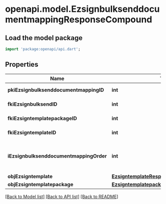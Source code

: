 # openapi.model.EzsignbulksenddocumentmappingResponseCompound

## Load the model package
```dart
import 'package:openapi/api.dart';
```

## Properties
Name | Type | Description | Notes
------------ | ------------- | ------------- | -------------
**pkiEzsignbulksenddocumentmappingID** | **int** | The unique ID of the Ezsignbulksenddocumentmapping. | 
**fkiEzsignbulksendID** | **int** | The unique ID of the Ezsignbulksend | 
**fkiEzsigntemplatepackageID** | **int** | The unique ID of the Ezsigntemplatepackage | [optional] 
**fkiEzsigntemplateID** | **int** | The unique ID of the Ezsigntemplate | [optional] 
**iEzsignbulksenddocumentmappingOrder** | **int** | The order in which the Ezsigntemplate or Ezsigntemplatepackage will be presented to the signatory in the Ezsignfolder. | 
**objEzsigntemplate** | [**EzsigntemplateResponseCompound**](EzsigntemplateResponseCompound.md) |  | [optional] 
**objEzsigntemplatepackage** | [**EzsigntemplatepackageResponseCompound**](EzsigntemplatepackageResponseCompound.md) |  | [optional] 

[[Back to Model list]](../README.md#documentation-for-models) [[Back to API list]](../README.md#documentation-for-api-endpoints) [[Back to README]](../README.md)



